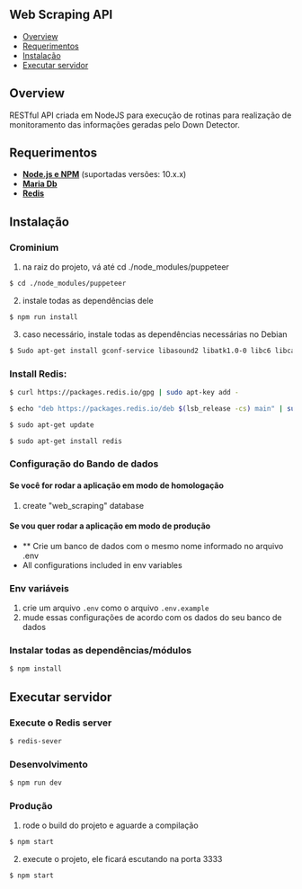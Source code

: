 ## Web Scraping API
- [Overview](#overview)
- [Requerimentos](#requerimentos)
- [Instalação](#instalação)
- [Executar servidor](#executar-servidor)

## Overview

RESTful API criada em NodeJS para execução de rotinas para realização de monitoramento das informações geradas pelo Down Detector.

## Requerimentos

- **[Node.js e NPM](https://www.nodejs.org/)** (suportadas versões: 10.x.x)
- **[Maria Db](https://mariadb.org/)**
- **[Redis](https://redis.io/)**

## Instalação

### Crominium
1. na raiz do projeto, vá até cd ./node_modules/puppeteer
```bash
$ cd ./node_modules/puppeteer
```

2. instale todas as dependências dele
```bash
$ npm run install
```

3. caso necessário, instale todas as dependências necessárias no Debian
```bash
$ Sudo apt-get install gconf-service libasound2 libatk1.0-0 libc6 libcairo2 libcups2 libdbus-1-3 libexpat1 libfontconfig1 libgcc1 libgconf-2-4 libgdk-pixbuf2.0-0 libglib2.0-0 libgtk-3-0 libnspr4 libpango-1.0-0 libpangocairo-1.0-0 libstdc++6 libx11-6 libx11-xcb1 libxcb1 libxcomposite1 libxcursor1 libxdamage1 libxext6 libxfixes3 libxi6 libxrandr2 libxrender1 libxss1 libxtst6 ca-certificates fonts-liberation libappindicator1 libnss3 lsb-release xdg-utils wget
```

### Install Redis:
```bash
$ curl https://packages.redis.io/gpg | sudo apt-key add -
```
```bash
$ echo "deb https://packages.redis.io/deb $(lsb_release -cs) main" | sudo tee /etc/apt/sources.list.d/redis.list
```
```bash
$ sudo apt-get update
```
```bash
$ sudo apt-get install redis
```

### Configuração do Bando de dados

#### Se você for rodar a aplicação em modo de homologação
1. create "web_scraping" database

#### Se vou quer rodar a aplicação em modo de produção
- ** Crie um banco de dados com o mesmo nome informado no arquivo .env
- All configurations included in env variables

### Env variáveis
1. crie um arquivo `.env` como o arquivo `.env.example`
2. mude essas configurações de acordo com os dados do seu banco de dados

### Instalar todas as dependências/módulos
```bash
$ npm install 
```

## Executar servidor

### Execute o Redis server
```bash
$ redis-sever
```

### Desenvolvimento
```bash
$ npm run dev
```

### Produção
1. rode o build do projeto e aguarde a compilação
```bash
$ npm start
```

2. execute o projeto, ele ficará escutando na porta 3333
```bash
$ npm start
```
